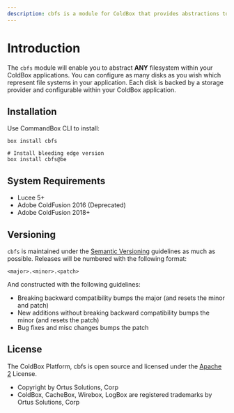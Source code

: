 ```yaml
---
description: cbfs is a module for ColdBox that provides abstractions to any file system.
---
```


# Introduction

The `cbfs` module will enable you to abstract **ANY** filesystem within your ColdBox applications. You can configure as many disks as you wish which represent file systems in your application. Each disk is backed by a storage provider and configurable within your ColdBox application.

## Installation

Use CommandBox CLI to install:

```
box install cbfs

# Install bleeding edge version
box install cbfs@be
```

## System Requirements

* Lucee 5+
* Adobe ColdFusion 2016 (Deprecated)
* Adobe ColdFusion 2018+

## Versioning

`cbfs` is maintained under the [Semantic Versioning](https://semver.org) guidelines as much as possible. Releases will be numbered with the following format:

```
<major>.<minor>.<patch>
```

And constructed with the following guidelines:

* Breaking backward compatibility bumps the major (and resets the minor and patch)
* New additions without breaking backward compatibility bumps the minor (and resets the patch)
* Bug fixes and misc changes bumps the patch

## License

The ColdBox Platform, cbfs is open source and licensed under the [Apache 2](http://www.apache.org/licenses/LICENSE-2.0.html) License.

* Copyright by Ortus Solutions, Corp
* ColdBox, CacheBox, Wirebox, LogBox are registered trademarks by Ortus Solutions, Corp

##
